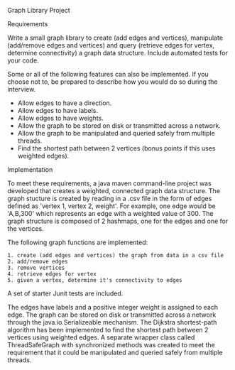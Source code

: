 Graph Library Project

Requirements

Write a small graph library to create (add edges and vertices), manipulate (add/remove edges and
vertices) and query (retrieve edges for vertex, determine connectivity) a graph data structure. Include
automated tests for your code.

Some or all of the following features can also be implemented. If you choose not to, be prepared to
describe how you would do so during the interview.
- Allow edges to have a direction.
- Allow edges to have labels.
- Allow edges to have weights.
- Allow the graph to be stored on disk or transmitted across a network.
- Allow the graph to be manipulated and queried safely from multiple threads.
- Find the shortest path between 2 vertices (bonus points if this uses weighted edges).

Implementation

To meet these requirements, a java maven command-line project was developed that creates a weighted, connected graph data structure. The graph stucture is created
by reading in a .csv file in the form of edges defined as 'vertex 1, vertex 2, weight'. For example, one
edge would be 'A,B,300' which represents an edge with a weighted value of 300. The graph structure is 
composed of 2 hashmaps, one for the edges and one for the vertices. 

The following graph functions are implemented:

    1. create (add edges and vertices) the graph from data in a csv file
    2. add/remove edges 
    3. remove vertices
    4. retrieve edges for vertex
    5. given a vertex, determine it's connectivity to edges
    
A set of starter Junit tests are included.   

The edges have labels and a positive integer weight is assigned to each edge.
The graph can be stored on disk or transmitted across a network through the java.io.Serializeable
    mechanism.
The Dijkstra shortest-path algorithm has been implemented to find the shortest path between 
    2 vertices using weighted edges.
A separate wrapper class called ThreadSafeGraph with synchronized methods was created to
 meet the requirement that it could be manipulated and queried safely from multiple threads.
